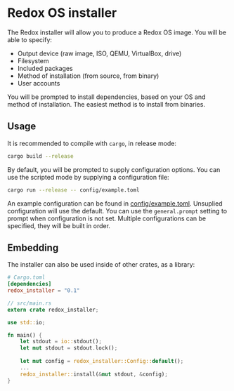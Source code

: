 # Redox OS installer

The Redox installer will allow you to produce a Redox OS image. You will
be able to specify:
- Output device (raw image, ISO, QEMU, VirtualBox, drive)
- Filesystem
- Included packages
- Method of installation (from source, from binary)
- User accounts

You will be prompted to install dependencies, based on your OS and method of
installation. The easiest method is to install from binaries.

## Usage

It is recommended to compile with `cargo`, in release mode:
```bash
cargo build --release
```

By default, you will be prompted to supply configuration options. You can
use the scripted mode by supplying a configuration file:
```bash
cargo run --release -- config/example.toml
```
An example configuration can be found in [config/example.toml](./config/example.toml).
Unsuplied configuration will use the default. You can use the `general.prompt`
setting to prompt when configuration is not set. Multiple configurations can
be specified, they will be built in order.

## Embedding

The installer can also be used inside of other crates, as a library:

```toml
# Cargo.toml
[dependencies]
redox_installer = "0.1"
```

```rust
// src/main.rs
extern crate redox_installer;

use std::io;

fn main() {
    let stdout = io::stdout();
    let mut stdout = stdout.lock();
    
    let mut config = redox_installer::Config::default();
    ...
    redox_installer::install(&mut stdout, &config);
}
```
